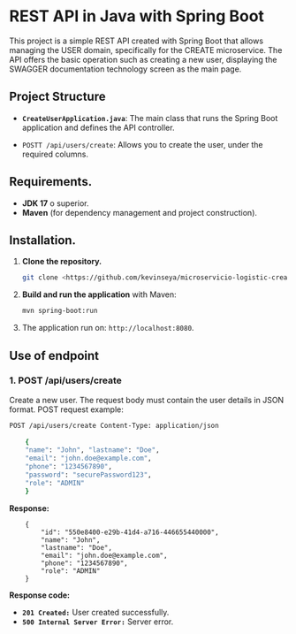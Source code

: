 # REST API in Java with Spring Boot

This project is a simple REST API created with Spring Boot that allows managing the USER domain, specifically for the CREATE microservice. The API offers the basic operation such as creating a new user, displaying the SWAGGER documentation technology screen as the main page.
## Project Structure

- **`CreateUserApplication.java`**: The main class that runs the Spring Boot application and defines the API controller.
      
- `POSTT /api/users/create`: Allows you to create the user, under the required columns.

## Requirements.

- **JDK 17** o superior.
- **Maven** (for dependency management and project construction).

## Installation.

1. **Clone the repository.**

    ```bash
    git clone <https://github.com/kevinseya/microservicio-logistic-create-user.git>
    ```

2. **Build and run the application** with Maven:

    ```bash
    mvn spring-boot:run
    ```

3. The application run on: `http://localhost:8080`.

## Use of endpoint

### 1. POST /api/users/create

Create a new user. The request body must contain the user details in JSON format.
POST request example:
```bash
POST /api/users/create Content-Type: application/json
    
    { 
    "name": "John", "lastname": "Doe",
    "email": "john.doe@example.com",
    "phone": "1234567890",
    "password": "securePassword123",
    "role": "ADMIN" 
    }
```
**Response:**
```plaintext
    {
        "id": "550e8400-e29b-41d4-a716-446655440000",
        "name": "John",
        "lastname": "Doe",
        "email": "john.doe@example.com",
        "phone": "1234567890",
        "role": "ADMIN"
    }
```
**Response code:**
- **`201 Created:`** User created successfully.
- **`500 Internal Server Error:`** Server error.
